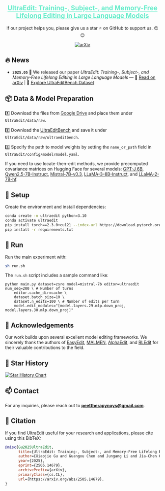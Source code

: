 
<div align="center">
<h2><a href="https://arxiv.org/abs/2505.14679" style="color:#68edcb">UltraEdit: Training-, Subject-, and Memory-Free Lifelong Editing in Large Language Models</a></h2>
        If our project helps you, please give us a star ⭐ on GitHub to support us. 😉😉
        
[![arXiv](https://img.shields.io/badge/arXiv-2505.14679-b31b1b.svg?style=plastic)](https://arxiv.org/abs/2505.14679) 
</div>

## 🔥 News
* **`2025.05`** 🌟 We released our paper *UltraEdit: Training-, Subject-, and Memory-Free Lifelong Editing in Large Language Models* — 📖 [Read on arXiv](https://arxiv.org/abs/2505.14679) | 🤗 [Explore UltraEditBench Dataset](https://huggingface.co/datasets/XiaojieGu/UltraEditBench)






## 📦 Data & Model Preparation

1️⃣ Download the files from [Google Drive](https://drive.google.com/drive/folders/1wsxG5Ybf6hT9QUlccvzTuJSfL_TFNyKQ?usp=sharing) and place them under `UltraEdit/data/raw`.

2️⃣ Download the [UltraEditBench](https://huggingface.co/datasets/XiaojieGu/UltraEditBench) and save it under `UltraEdit/data/raw/ultraeditbench`.

3️⃣ Specify the path to model weights by setting the `name_or_path` field in `UltraEdit/config/model/model.yaml`.

If you need to use locate-then-edit methods, we provide precomputed covariance matrices on Hugging Face for several models: [GPT-J 6B](https://huggingface.co/XiaojieGu/gpt-j-6b_CovarianceMatrix), [Qwen2.5-7B-Instruct](https://huggingface.co/XiaojieGu/Qwen2.5-7B-Instruct_CovarianceMatrix), [Mistral-7B-v0.3](https://huggingface.co/XiaojieGu/Mistral-7B-v0.3_CovarianceMatrix), [LLaMA-3-8B-Instruct](https://huggingface.co/XiaojieGu/Llama-3-8B-Instruct_CovarianceMatrix), and [LLaMA-2-7B-hf](https://huggingface.co/XiaojieGu/Llama-2-7b-hf_CovarianceMatrix). 

## 🚀 Setup

Create the environment and install dependencies:

```bash
conda create -n ultraedit python=3.10
conda activate ultraedit
pip install torch==2.3.0+cu121 --index-url https://download.pytorch.org/whl/cu121
pip install -r requirements.txt
```

## 🧪 Run

Run the main experiment with:

```bash
sh run.sh
```

The `run.sh` script includes a sample command like:

```
python main.py dataset=zsre model=mistral-7b editor=ultraedit num_seq=200 \ # Number of turns
    editor.cache_dir=cache \
    dataset.batch_size=10 \
    dataset.n_edits=100 \ # Number of edits per turn
    model.edit_modules="[model.layers.29.mlp.down_proj, model.layers.30.mlp.down_proj]"
```



## 🙏 Acknowledgements

Our work builds upon several excellent model editing frameworks. We sincerely thank the authors of [EasyEdit](https://github.com/zjunlp/EasyEdit/tree/main), [MALMEN](https://github.com/ChenmienTan/malmen), [AlphaEdit](https://github.com/jianghoucheng/AlphaEdit), and [RLEdit](https://github.com/zhrli324/RLEdit) for their valuable contributions to the field.



  


## 🌟 Star History

[![Star History Chart](https://api.star-history.com/svg?repos=XiaojieGu/UltraEdit&type=Date&width=600&height=300)](https://star-history.com/#XiaojieGu/UltraEdit&Date)




## 📫 Contact

For any inquiries, please reach out to **peettherapynoys@gmail.com**.


## 📑 Citation
If you find UltraEdit useful for your research and applications, please cite using this BibTeX:
```bibtex
@misc{Gu2025UltraEdit,
      title={UltraEdit: Training-, Subject-, and Memory-Free Lifelong Editing in Large Language Models}, 
      author={Xiaojie Gu and Guangxu Chen and Jungang Li and Jia-Chen Gu and Xuming Hu and Kai Zhang},
      year={2025},
      eprint={2505.14679},
      archivePrefix={arXiv},
      primaryClass={cs.CL},
      url={https://arxiv.org/abs/2505.14679}, 
}
```
